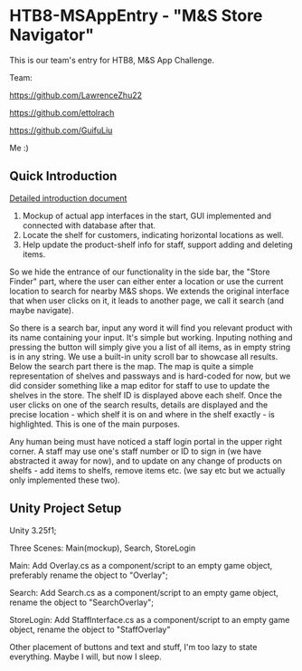 ﻿# HTB8-MSAppEntry - "M&S Store Navigator"

This is our team's entry for HTB8, M&S App Challenge. 

Team: 

https://github.com/LawrenceZhu22

https://github.com/ettolrach

https://github.com/GuifuLiu

Me :)


## Quick Introduction

[Detailed introduction document](https://devpost.com/software/new-project-1)

1. Mockup of actual app interfaces in the start, GUI implemented and connected with database after that. 
2. Locate the shelf for customers, indicating horizontal locations as well. 
3. Help update the product-shelf info for staff, support adding and deleting items. 

So we hide the entrance of our functionality in the side bar, the "Store Finder" part, where the user can either enter a location or use the current location to search for nearby M&S shops. We extends the original interface that when user clicks on it, it leads to another page, we call it search (and maybe navigate). 

So there is a search bar, input any word it will find you relevant product with its name containing your input. It's simple but working. Inputing nothing and pressing the button will simply give you a list of all items, as in empty string is in any string. We use a built-in unity scroll bar to showcase all results. Below the search part there is the map. The map is quite a simple representation of shelves and passways and is hard-coded for now, but we did consider something like a map editor for staff to use to update the shelves in the store. The shelf ID is displayed above each shelf. Once the user clicks on one of the search results, details are displayed and the precise location - which shelf it is on and where in the shelf exactly - is highlighted. This is one of the main purposes. 

Any human being must have noticed a staff login portal in the upper right corner. A staff may use one's staff number or ID to sign in (we have abstracted it away for now), and to update on any change of products on shelfs - add items to shelfs, remove items etc. (we say etc but we actually only implemented these two). 

## Unity Project Setup

Unity 3.25f1; 

Three Scenes: Main(mockup), Search, StoreLogin

Main: Add Overlay.cs as a component/script to an empty game object, preferably rename the object to "Overlay"; 

Search: Add Search.cs as a component/script to an empty game object, rename the object to "SearchOverlay"; 

StoreLogin: Add StaffInterface.cs as a component/script to an empty game object, rename the object to "StaffOverlay"

Other placement of buttons and text and stuff, I'm too lazy to state everything. Maybe I will, but now I sleep. 
